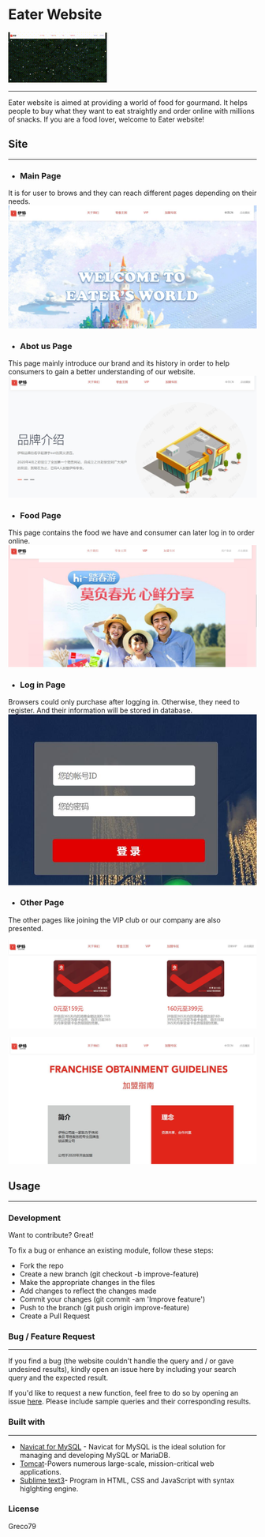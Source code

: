 

# Eater Website

![avatar](eater/eater/5.gif)
- - -

Eater website is aimed at providing a world of food for gourmand. It helps people to buy what they want to eat straightly and order online with millions of snacks. If you are a food lover, welcome to Eater website!

## Site
- - -
- ### Main Page

 It is for user to brows and they can reach different pages depending on their needs.
 ![avatar](eater/eater/7.jpg)


- ### Abot us Page
 This page mainly introduce our brand and its history in order to help consumers to gain a better understanding of our website.
 ![avatar](eater/eater/8.jpg)

- ### Food Page
 This page contains the food we have and consumer can later log in to order online. 
 ![avatar](eater/eater/9.jpg)


- ### Log in Page
  
Browsers could only purchase after logging in. Otherwise, they need to register. And their information will be stored in database.
  ![avatar](eater/eater/2.jpg)


- ### Other Page
 The other pages like joining the VIP club or our company are also presented.

 ![avatar](eater/eater/10.jpg)

 ![avatar](eater/eater/11.jpg)



## Usage
- - -
### Development

Want to contribute? Great!

To fix a bug or enhance an existing module, follow these steps:
- Fork the repo
- Create a new branch (git checkout -b improve-feature)
- Make the appropriate changes in the files
- Add changes to reflect the changes made
- Commit your changes (git commit -am 'Improve feature')
- Push to the branch (git push origin improve-feature)
- Create a Pull Request


### Bug / Feature Request
- - -
If you find a bug (the website couldn't handle the query and / or gave undesired results), kindly open an issue here by including your search query and the expected result.

If you'd like to request a new function, feel free to do so by opening an issue [here][1]. Please include sample queries and their corresponding results.

### Built with
- - -
- [Navicat for MySQL][2] - Navicat for MySQL is the ideal solution for managing and developing MySQL or MariaDB.
- [Tomcat][3]-Powers numerous large-scale, mission-critical web applications.
- [Sublime text3][4]- Program in HTML, CSS and JavaScript with syntax higlghting engine.


[1]:https://github.com/Greco79/EaterWebsite/issues
[2]:http://www.navicat.com.cn/
[3]:https://tomcat.apache.org/
[4]:http://www.sublimetext.com/

### License
Greco79
